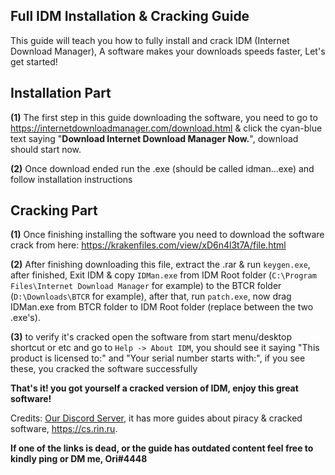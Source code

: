 ## **Full IDM Installation & Cracking Guide**



This guide will teach you how to fully install and crack IDM (Internet Download Manager), A software makes your downloads speeds faster, Let's get started!



## **Installation Part**

**(1)** The first step in this guide downloading the software, you need to go to https://internetdownloadmanager.com/download.html & click the cyan-blue text saying "**__Download Internet Download Manager Now.__**", download should start now.

**(2)** Once download ended run the .exe (should be called idman...exe) and follow installation instructions  



## **Cracking Part**

**(1)** Once finishing installing the software you need to download the software crack from here: <https://krakenfiles.com/view/xD6n4l3t7A/file.html>

**(2)** After finishing downloading this file, extract the .rar & run `keygen.exe`, after finished, Exit IDM & copy `IDMan.exe` from IDM Root folder (`C:\Program Files\Internet Download Manager` for example) to the BTCR folder (`D:\Downloads\BTCR` for example), after that, run `patch.exe`, now drag IDMan.exe from BTCR folder to IDM Root folder (replace between the two .exe's).

**(3)** to verify it's cracked open the software from start menu/desktop shortcut or etc and go to `Help -> About IDM`, you should see it saying "This product is licensed to:" and "Your serial number starts with:", if you see these, you cracked the software successfully



**That's it! you got yourself a cracked version of IDM, enjoy this great software!**



Credits: [Our Discord Server](https://discord.gg/enMG8bXUbn), it has more guides about piracy & cracked software, https://cs.rin.ru.

**If one of the links is dead, or the guide has outdated content feel free to kindly ping or DM me, Ori#4448**
